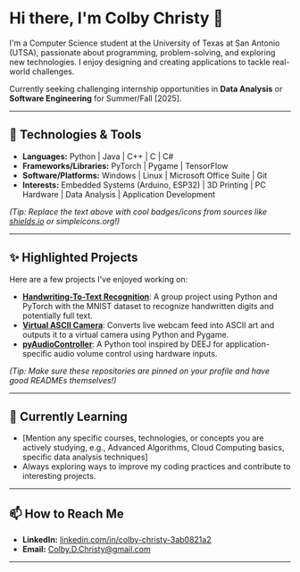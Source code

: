 # Hi there, I'm Colby Christy 👋

<p align="center">
  <a href="https://github.com/ColbyJacks">
    </a>
</p>

I'm a Computer Science student at the University of Texas at San Antonio (UTSA), passionate about programming, problem-solving, and exploring new technologies. I enjoy designing and creating applications to tackle real-world challenges.

Currently seeking challenging internship opportunities in **Data Analysis** or **Software Engineering** for Summer/Fall [2025].

---

## 🔧 Technologies & Tools

* **Languages:** Python | Java | C++ | C | C#
* **Frameworks/Libraries:** PyTorch | Pygame | TensorFlow
* **Software/Platforms:** Windows | Linux | Microsoft Office Suite | Git
* **Interests:** Embedded Systems (Arduino, ESP32) | 3D Printing | PC Hardware | Data Analysis | Application Development

*_(Tip: Replace the text above with cool badges/icons from sources like [shields.io](https://shields.io/) or simpleicons.org!)_*

---

## ✨ Highlighted Projects

Here are a few projects I've enjoyed working on:

* **[Handwriting-To-Text Recognition](https://github.com/ColbyJacks/Handwritting-To-Text)**: A group project using Python and PyTorch with the MNIST dataset to recognize handwritten digits and potentially full text.
* **[Virtual ASCII Camera](https://github.com/ColbyJacks/VirtualAsciiCam)**: Converts live webcam feed into ASCII art and outputs it to a virtual camera using Python and Pygame.
* **[pyAudioController](https://github.com/ColbyJacks/pyAudioController)**: A Python tool inspired by DEEJ for application-specific audio volume control using hardware inputs.

*_(Tip: Make sure these repositories are pinned on your profile and have good READMEs themselves!)_*

---

## 🌱 Currently Learning

* [Mention any specific courses, technologies, or concepts you are actively studying, e.g., Advanced Algorithms, Cloud Computing basics, specific data analysis techniques]
* Always exploring ways to improve my coding practices and contribute to interesting projects.

---

## 📫 How to Reach Me

* **LinkedIn:** [linkedin.com/in/colby-christy-3ab0821a2](https://linkedin.com/in/colby-christy-3ab0821a2)
* **Email:** Colby.D.Christy@gmail.com

---

